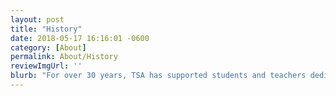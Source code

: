 ```yaml
---
layout: post
title: "History"
date: 2018-05-17 16:16:01 -0600
category: [About]
permalink: About/History
reviewImgUrl: ''
blurb: "For over 30 years, TSA has supported students and teachers dedicated to the advancement of technology education."
---
```

